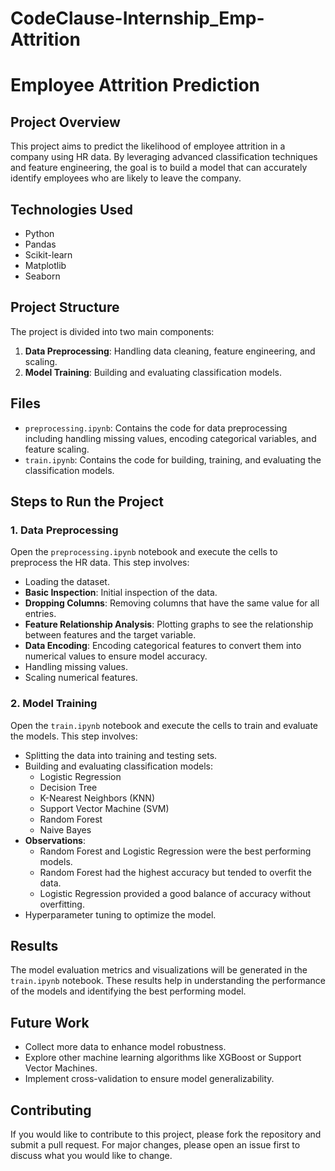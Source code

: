# CodeClause-Internship_Emp-Attrition

# Employee Attrition Prediction

## Project Overview

This project aims to predict the likelihood of employee attrition in a company using HR data. By leveraging advanced classification techniques and feature engineering, the goal is to build a model that can accurately identify employees who are likely to leave the company.

## Technologies Used

- Python
- Pandas
- Scikit-learn
- Matplotlib
- Seaborn

## Project Structure

The project is divided into two main components:

1. **Data Preprocessing**: Handling data cleaning, feature engineering, and scaling.
2. **Model Training**: Building and evaluating classification models.

## Files

- `preprocessing.ipynb`: Contains the code for data preprocessing including handling missing values, encoding categorical variables, and feature scaling.
- `train.ipynb`: Contains the code for building, training, and evaluating the classification models.

## Steps to Run the Project

### 1. Data Preprocessing

Open the `preprocessing.ipynb` notebook and execute the cells to preprocess the HR data. This step involves:
- Loading the dataset.
- **Basic Inspection**: Initial inspection of the data.
- **Dropping Columns**: Removing columns that have the same value for all entries.
- **Feature Relationship Analysis**: Plotting graphs to see the relationship between features and the target variable.
- **Data Encoding**: Encoding categorical features to convert them into numerical values to ensure model accuracy.
- Handling missing values.
- Scaling numerical features.

### 2. Model Training

Open the `train.ipynb` notebook and execute the cells to train and evaluate the models. This step involves:
- Splitting the data into training and testing sets.
- Building and evaluating classification models:
  - Logistic Regression
  - Decision Tree
  - K-Nearest Neighbors (KNN)
  - Support Vector Machine (SVM)
  - Random Forest
  - Naive Bayes
- **Observations**:
  - Random Forest and Logistic Regression were the best performing models.
  - Random Forest had the highest accuracy but tended to overfit the data.
  - Logistic Regression provided a good balance of accuracy without overfitting.
- Hyperparameter tuning to optimize the model.

## Results

The model evaluation metrics and visualizations will be generated in the `train.ipynb` notebook. These results help in understanding the performance of the models and identifying the best performing model.

## Future Work

- Collect more data to enhance model robustness.
- Explore other machine learning algorithms like XGBoost or Support Vector Machines.
- Implement cross-validation to ensure model generalizability.

## Contributing

If you would like to contribute to this project, please fork the repository and submit a pull request. For major changes, please open an issue first to discuss what you would like to change.

